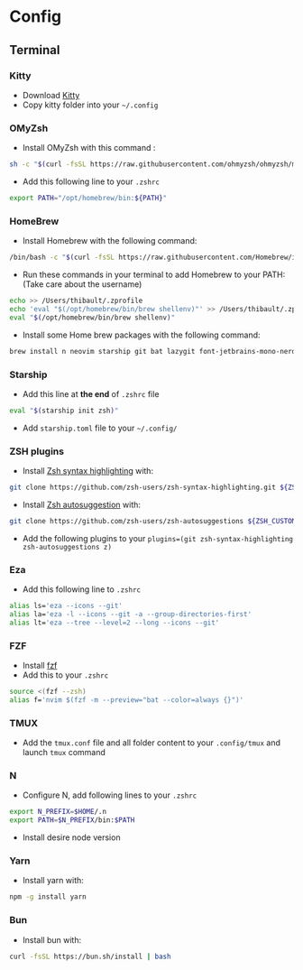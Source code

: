 # Config

## Terminal

### Kitty
- Download [Kitty](https://sw.kovidgoyal.net/kitty/binary/)
- Copy kitty folder into your `~/.config`

### OMyZsh
- Install OMyZsh with this command :
```bash
sh -c "$(curl -fsSL https://raw.githubusercontent.com/ohmyzsh/ohmyzsh/master/tools/install.sh)"
```

- Add this following line to your `.zshrc`
```bash
export PATH="/opt/homebrew/bin:${PATH}"
```

### HomeBrew
- Install Homebrew with the following command:
```bash
/bin/bash -c "$(curl -fsSL https://raw.githubusercontent.com/Homebrew/install/HEAD/install.sh)"
```
- Run these commands in your terminal to add Homebrew to your PATH: (Take care about the username)
```bash
echo >> /Users/thibault/.zprofile
echo 'eval "$(/opt/homebrew/bin/brew shellenv)"' >> /Users/thibault/.zprofile
eval "$(/opt/homebrew/bin/brew shellenv)"
```

- Install some Home brew packages with the following command:
```bash
brew install n neovim starship git bat lazygit font-jetbrains-mono-nerd-font font-victor-mono-nerd-font font-symbols-only-nerd-font fzf ripgrep fd luarocks tmux yq gh eza
```

### Starship
- Add this line at **the end** of `.zshrc` file
```bash
eval "$(starship init zsh)"
```
- Add `starship.toml` file to your `~/.config/`

### ZSH plugins
- Install [Zsh syntax highlighting](https://github.com/zsh-users/zsh-syntax-highlighting/tree/master) with:
```bash
git clone https://github.com/zsh-users/zsh-syntax-highlighting.git ${ZSH_CUSTOM:-~/.oh-my-zsh/custom}/plugins/zsh-syntax-highlighting
```
- Install [Zsh autosuggestion](https://github.com/zsh-users/zsh-autosuggestions/tree/master) with:
```bash
git clone https://github.com/zsh-users/zsh-autosuggestions ${ZSH_CUSTOM:-~/.oh-my-zsh/custom}/plugins/zsh-autosuggestions
```

- Add the following plugins to your `plugins=(git zsh-syntax-highlighting zsh-autosuggestions z)`

### Eza
- Add this following line to `.zshrc`
```bash
alias ls='eza --icons --git'
alias la='eza -l --icons --git -a --group-directories-first'
alias lt='eza --tree --level=2 --long --icons --git'
```

### FZF
- Install [fzf](https://github.com/junegunn/fzf)
- Add this to your `.zshrc`
```bash
source <(fzf --zsh)
alias f='nvim $(fzf -m --preview="bat --color=always {}")'
```

### TMUX
- Add the `tmux.conf` file and all folder content to your `.config/tmux` and launch `tmux` command

### N
- Configure N, add following lines to your `.zshrc`
```bash
export N_PREFIX=$HOME/.n
export PATH=$N_PREFIX/bin:$PATH
```
- Install desire node version

### Yarn
- Install yarn with:
```bash
npm -g install yarn
```

### Bun
- Install bun with:
```bash
curl -fsSL https://bun.sh/install | bash
```
